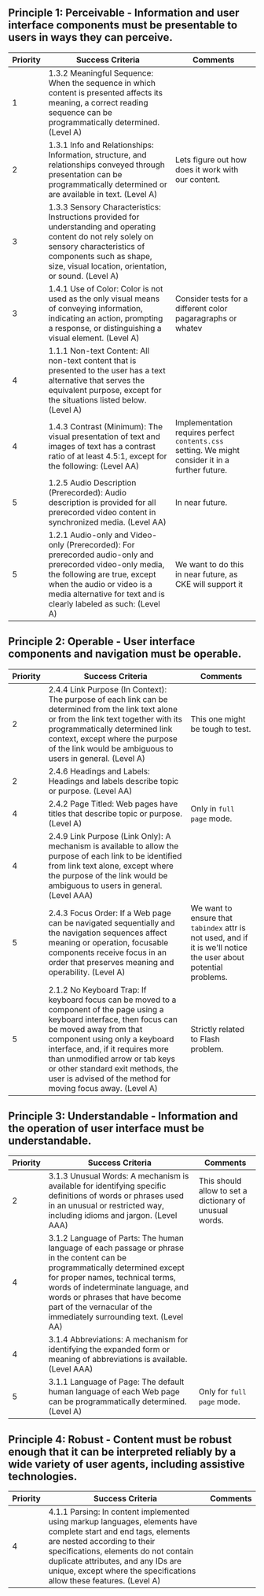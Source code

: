


## Principle 1: Perceivable - Information and user interface components must be presentable to users in ways they can perceive.

Priority  | Success Criteria | Comments
------------- | ------------- | -------------
1  | 1.3.2 Meaningful Sequence: When the sequence in which content is presented affects its meaning, a correct reading sequence can be programmatically determined. (Level A) |
2  | 1.3.1 Info and Relationships: Information, structure, and relationships conveyed through presentation can be programmatically determined or are available in text. (Level A) | Lets figure out how does it work with our content.
3  | 1.3.3 Sensory Characteristics: Instructions provided for understanding and operating content do not rely solely on sensory characteristics of components such as shape, size, visual location, orientation, or sound. (Level A) |
3  | 1.4.1 Use of Color: Color is not used as the only visual means of conveying information, indicating an action, prompting a response, or distinguishing a visual element. (Level A) | Consider tests for a different color pagaragraphs or whatev
4  | 1.1.1 Non-text Content: All non-text content that is presented to the user has a text alternative that serves the equivalent purpose, except for the situations listed below. (Level A) |
4  | 1.4.3 Contrast (Minimum): The visual presentation of text and images of text has a contrast ratio of at least 4.5:1, except for the following: (Level AA) | Implementation requires perfect `contents.css` setting. We might consider it in a further future.
5  | 1.2.5 Audio Description (Prerecorded): Audio description is provided for all prerecorded video content in synchronized media. (Level AA) | In near future.
5  | 1.2.1 Audio-only and Video-only (Prerecorded): For prerecorded audio-only and prerecorded video-only media, the following are true, except when the audio or video is a media alternative for text and is clearly labeled as such: (Level A) | We want to do this in near future, as CKE will support it

## Principle 2: Operable - User interface components and navigation must be operable.

Priority  | Success Criteria | Comments
------------- | ------------- | -------------
2 | 2.4.4 Link Purpose (In Context): The purpose of each link can be determined from the link text alone or from the link text together with its programmatically determined link context, except where the purpose of the link would be ambiguous to users in general. (Level A) | This one might be tough to test.
2 | 2.4.6 Headings and Labels: Headings and labels describe topic or purpose. (Level AA) |
4 | 2.4.2 Page Titled: Web pages have titles that describe topic or purpose. (Level A) | Only in `full page` mode.
4 | 2.4.9 Link Purpose (Link Only): A mechanism is available to allow the purpose of each link to be identified from link text alone, except where the purpose of the link would be ambiguous to users in general. (Level AAA) |
5 | 2.4.3 Focus Order: If a Web page can be navigated sequentially and the navigation sequences affect meaning or operation, focusable components receive focus in an order that preserves meaning and operability. (Level A) | We want to ensure that `tabindex` attr is not used, and if it is we'll notice the user about potential problems.
5 | 2.1.2 No Keyboard Trap: If keyboard focus can be moved to a component of the page using a keyboard interface, then focus can be moved away from that component using only a keyboard interface, and, if it requires more than unmodified arrow or tab keys or other standard exit methods, the user is advised of the method for moving focus away. (Level A) | Strictly related to Flash problem.

## Principle 3: Understandable - Information and the operation of user interface must be understandable.

Priority  | Success Criteria | Comments
------------- | ------------- | -------------
2 | 3.1.3 Unusual Words: A mechanism is available for identifying specific definitions of words or phrases used in an unusual or restricted way, including idioms and jargon. (Level AAA) | This should allow to set a dictionary of unusual words.
4 | 3.1.2 Language of Parts: The human language of each passage or phrase in the content can be programmatically determined except for proper names, technical terms, words of indeterminate language, and words or phrases that have become part of the vernacular of the immediately surrounding text. (Level AA) |
4 | 3.1.4 Abbreviations: A mechanism for identifying the expanded form or meaning of abbreviations is available. (Level AAA) |
5 | 3.1.1 Language of Page: The default human language of each Web page can be programmatically determined. (Level A) | Only for `full page` mode.

## Principle 4: Robust - Content must be robust enough that it can be interpreted reliably by a wide variety of user agents, including assistive technologies.

Priority  | Success Criteria | Comments
------------- | ------------- | -------------
4 | 4.1.1 Parsing: In content implemented using markup languages, elements have complete start and end tags, elements are nested according to their specifications, elements do not contain duplicate attributes, and any IDs are unique, except where the specifications allow these features. (Level A) |
